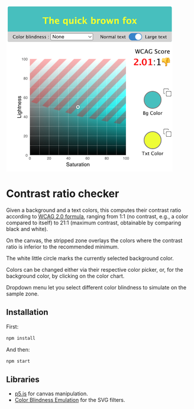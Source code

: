 ![Screen capture](https://github.com/AlainGourves/contrast-ratio/blob/main/contrast-ratio-checker.png?raw=true)

# Contrast ratio checker

Given a background and a text colors, this computes their contrast ratio according to [WCAG 2.0 formula](https://www.w3.org/TR/WCAG20/#contrast-ratiodef), ranging from 1:1 (no contrast, e.g., a color compared to itself) to 21:1 (maximum contrast, obtainable by comparing black and white).

On the canvas, the stripped zone overlays the colors where the contrast ratio is inferior to the recommended minimum.

The white little circle marks the currently selected background color.

Colors can be changed either via their respective color picker, or, for the background color, by clicking on the color chart.

Dropdown menu let you select different color blindness to simulate on the sample zone.

## Installation

First:

```bash
npm install
```
And then:

```bash
npm start
```

## Libraries

- [p5.js](https://p5js.org/) for canvas manipulation.
- [Color Blindness Emulation]() for the SVG filters.
